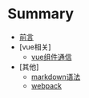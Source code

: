 # Summary
* [前言](README.md)
* [vue相关]
    * [vue组件通信](vue1.md)
* [其他]
    * [markdown语法](markdown.md)
    * [webpack](webpack1.md)
